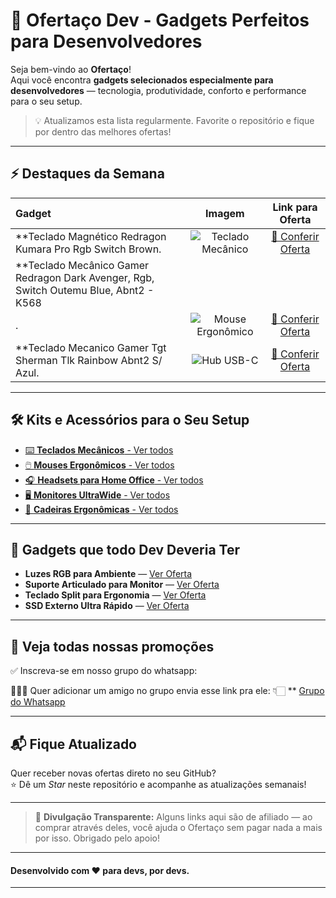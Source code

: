 # 🚀 Ofertaço Dev - Gadgets Perfeitos para Desenvolvedores

Seja bem-vindo ao **Ofertaço**!  
Aqui você encontra **gadgets selecionados especialmente para desenvolvedores** — tecnologia, produtividade, conforto e performance para o seu setup.

> 💡 Atualizamos esta lista regularmente. Favorite o repositório e fique por dentro das melhores ofertas!

---

## ⚡ Destaques da Semana

| Gadget | Imagem | Link para Oferta |
|:-------|:------:|:----------------:|
| **Teclado Magnético Redragon Kumara Pro Rgb Switch Brown. | ![Teclado Mecânico](https://http2.mlstatic.com/D_NQ_NP_698070-MLB50036377075_052022-O-teclado-magnetico-redragon-kumara-pro-rgb-switch-brown.webp) | [🔗 Conferir Oferta](https://shop.ofertaco.top/nvu24) |
  | **Teclado Mecânico Gamer Redragon Dark Avenger, Rgb, Switch Outemu Blue, Abnt2 - K568
. | ![Mouse Ergonômico](https://via.placeholder.com/150) | [🔗 Conferir Oferta](https://shop.ofertaco.top/vye8h) |
| **Teclado Mecanico Gamer Tgt Sherman Tlk Rainbow Abnt2 S/ Azul. | ![Hub USB-C](https://via.placeholder.com/150) | [🔗 Conferir Oferta](https://shop.ofertaco.top/5b47m) |

---

## 🛠️ Kits e Acessórios para o Seu Setup

- [⌨️ **Teclados Mecânicos** - Ver todos](https://shop.ofertaco.top/teclados-dev)
- [🖱️ **Mouses Ergonômicos** - Ver todos](https://seulinkafiliado.com/mouses)
- [🎧 **Headsets para Home Office** - Ver todos](https://seulinkafiliado.com/headsets)
- [🖥️ **Monitores UltraWide** - Ver todos](https://seulinkafiliado.com/monitores)
- [💺 **Cadeiras Ergonômicas** - Ver todos](https://seulinkafiliado.com/cadeiras)

---

## 🧰 Gadgets que todo Dev Deveria Ter

- **Luzes RGB para Ambiente** — [Ver Oferta](https://seulinkafiliado.com/luzes)
- **Suporte Articulado para Monitor** — [Ver Oferta](https://seulinkafiliado.com/suporte)
- **Teclado Split para Ergonomia** — [Ver Oferta](https://seulinkafiliado.com/teclado-split)
- **SSD Externo Ultra Rápido** — [Ver Oferta](https://seulinkafiliado.com/ssd)

---

## 📲 Veja todas nossas promoções

✅ Inscreva-se em nosso grupo do whatsapp:

👨‍👩‍👦 Quer adicionar um amigo no grupo envia esse link pra ele: 👇🏻
** [Grupo do Whatsapp](https://shop.ofertaco.top/grupo-whatsapp)

---

## 📬 Fique Atualizado

Quer receber novas ofertas direto no seu GitHub?  
⭐ Dê um _Star_ neste repositório e acompanhe as atualizações semanais!

---

> 📢 **Divulgação Transparente:** Alguns links aqui são de afiliado — ao comprar através deles, você ajuda o Ofertaço sem pagar nada a mais por isso. Obrigado pelo apoio!

---

#### Desenvolvido com ❤️ para devs, por devs.

---
